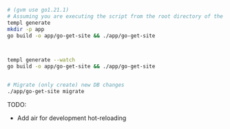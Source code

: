 ```bash
# (gvm use go1.21.1)
# Assuming you are executing the script from the root directory of the project
templ generate
mkdir -p app
go build -o app/go-get-site && ./app/go-get-site



templ generate --watch
go build -o app/go-get-site && ./app/go-get-site


# Migrate (only create) new DB changes
./app/go-get-site migrate

```

TODO:

- Add air for development hot-reloading



